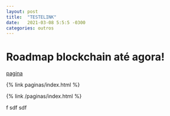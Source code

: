 ```yaml
---
layout: post
title:  "TESTELINK"
date:   2021-03-08 5:5:5 -0300
categories: outros
---
```


# Roadmap blockchain até agora! 

[pagina](/paginas/index.html)

{% link paginas/index.html %}

{% link /paginas/index.html %}

f
sdf
sdf

